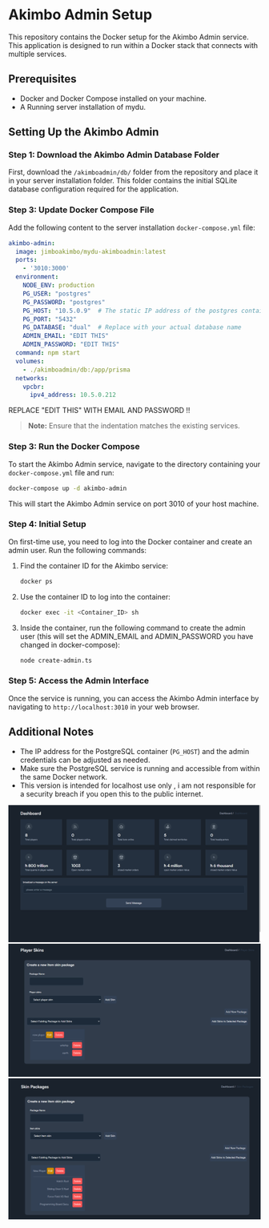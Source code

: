
# Akimbo Admin Setup

This repository contains the Docker setup for the Akimbo Admin service. This application is designed to run within a Docker stack that connects with multiple services.

## Prerequisites

- Docker and Docker Compose installed on your machine.
- A Running server installation of mydu.

## Setting Up the Akimbo Admin
### Step 1: Download the Akimbo Admin Database Folder

First, download the `/akimboadmin/db/` folder from the repository and place it in your server installation folder. This folder contains the initial SQLite database configuration required for the application.

### Step 3: Update Docker Compose File

Add the following content to the server installation `docker-compose.yml` file:


```yaml
akimbo-admin:
  image: jimboakimbo/mydu-akimboadmin:latest
  ports:
    - '3010:3000'
  environment:
    NODE_ENV: production
    PG_USER: "postgres"
    PG_PASSWORD: "postgres"
    PG_HOST: "10.5.0.9"  # The static IP address of the postgres container
    PG_PORT: "5432"
    PG_DATABASE: "dual"  # Replace with your actual database name
    ADMIN_EMAIL: "EDIT THIS"
    ADMIN_PASSWORD: "EDIT THIS"
  command: npm start
  volumes:
    - ./akimboadmin/db:/app/prisma 
  networks:
    vpcbr:
      ipv4_address: 10.5.0.212
```
REPLACE "EDIT THIS" WITH EMAIL AND PASSWORD !!
> **Note:** Ensure that the indentation matches the existing services.
### Step 3: Run the Docker Compose

To start the Akimbo Admin service, navigate to the directory containing your `docker-compose.yml` file and run:

```bash
docker-compose up -d akimbo-admin
```

This will start the Akimbo Admin service on port 3010 of your host machine.

### Step 4: Initial Setup

On first-time use, you need to log into the Docker container and create an admin user. Run the following commands:

1. Find the container ID for the Akimbo service:

   ```bash
   docker ps
   ```

2. Use the container ID to log into the container:

   ```bash
   docker exec -it <Container_ID> sh
   ```

3. Inside the container, run the following command to create the admin user (this will set the ADMIN_EMAIL and ADMIN_PASSWORD you have changed in docker-compose):

   ```bash
   node create-admin.ts
   ```

### Step 5: Access the Admin Interface

Once the service is running, you can access the Akimbo Admin interface by navigating to `http://localhost:3010` in your web browser.

## Additional Notes

- The IP address for the PostgreSQL container (`PG_HOST`) and the admin credentials can be adjusted as needed.
- Make sure the PostgreSQL service is running and accessible from within the same Docker network.
- This version is intended for localhost use only , i am not responsible for a security breach if you open this to the public internet. 

![Project Logo](https://github.com/jimmybutzen/mydu-AkimboDasboard/blob/main/images/dashboard.PNG)
![Project Logo](https://github.com/jimmybutzen/mydu-AkimboDasboard/blob/main/images/Player%20Skins.PNG)
![Project Logo](https://github.com/jimmybutzen/mydu-AkimboDasboard/blob/main/images/item%20skins.PNG)
